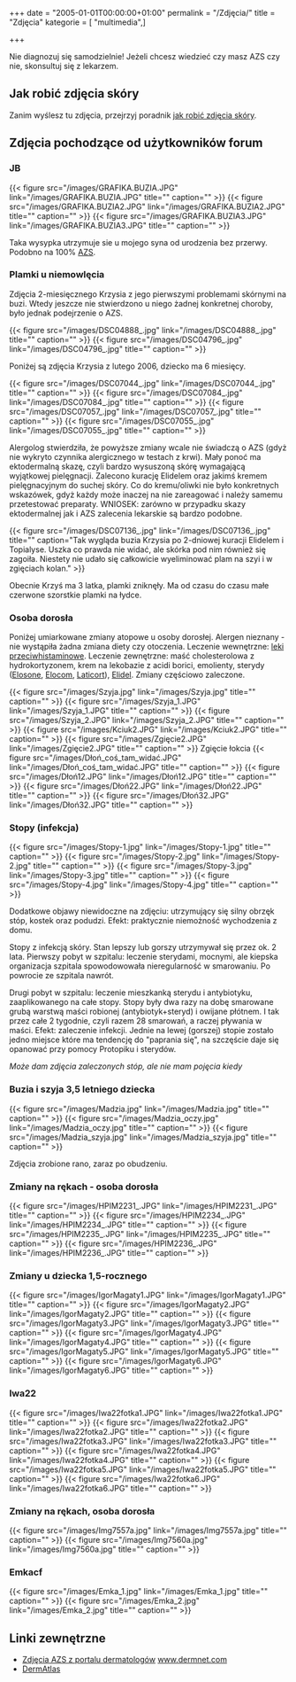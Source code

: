 +++
date = "2005-01-01T00:00:00+01:00"
permalink = "/Zdjęcia/"
title = "Zdjęcia"
kategorie = [ "multimedia",]

+++

Nie diagnozuj się samodzielnie! Jeżeli chcesz wiedzieć czy masz AZS czy nie, skonsultuj się z lekarzem.

## Jak robić zdjęcia skóry

Zanim wyślesz tu zdjęcia, przejrzyj poradnik [jak robić zdjęcia skóry](/atopedia/Jak_robić_zdjęcia_skóry "Co robić, czego nie robić, przykłady błędów i przykład dobrego zdjęcia").

## Zdjęcia pochodzące od użytkowników forum

### JB

{{< figure src="/images/GRAFIKA.BUZIA.JPG" link="/images/GRAFIKA.BUZIA.JPG" title="" caption="" >}}
{{< figure src="/images/GRAFIKA.BUZIA2.JPG" link="/images/GRAFIKA.BUZIA2.JPG" title="" caption="" >}}
{{< figure src="/images/GRAFIKA.BUZIA3.JPG" link="/images/GRAFIKA.BUZIA3.JPG" title="" caption="" >}}

Taka wysypka utrzymuje sie u mojego syna od urodzenia bez przerwy. Podobno na 100% [AZS](/atopedia/AZS "wikilink").

### Plamki u niemowlęcia

Zdjęcia 2-miesięcznego Krzysia z jego pierwszymi problemami skórnymi na buzi. Wtedy jeszcze nie stwierdzono u niego żadnej konkretnej choroby, było jednak podejrzenie o AZS.

{{< figure src="/images/DSC04888_.jpg" link="/images/DSC04888_.jpg" title="" caption="" >}}
{{< figure src="/images/DSC04796_.jpg" link="/images/DSC04796_.jpg" title="" caption="" >}}

Poniżej są zdjęcia Krzysia z lutego 2006, dziecko ma 6 miesięcy.

{{< figure src="/images/DSC07044_.jpg" link="/images/DSC07044_.jpg" title="" caption="" >}}
{{< figure src="/images/DSC07084_.jpg" link="/images/DSC07084_.jpg" title="" caption="" >}}
{{< figure src="/images/DSC07057_.jpg" link="/images/DSC07057_.jpg" title="" caption="" >}}
{{< figure src="/images/DSC07055_.jpg" link="/images/DSC07055_.jpg" title="" caption="" >}}

Alergolog stwierdziła, że powyższe zmiany wcale nie świadczą o AZS (gdyż nie wykryto czynnika alergicznego w testach z krwi). Mały ponoć ma ektodermalną skazę, czyli bardzo wysuszoną skórę wymagającą wyjątkowej pielęgnacji. Zalecono kurację Elidelem oraz jakimś kremem pielęgnacyjnym do suchej skóry. Co do kremu/oliwki nie było konkretnych wskazówek, gdyż każdy może inaczej na nie zareagować i należy samemu przetestować preparaty. WNIOSEK: zarówno w przypadku skazy ektodermalnej jak i AZS zalecenia lekarskie są bardzo podobne.

{{< figure src="/images/DSC07136_.jpg" link="/images/DSC07136_.jpg" title="" caption="Tak wygląda buzia Krzysia po 2-dniowej kuracji Elidelem i Topialyse. Uszka co prawda nie widać, ale skórka pod nim również się zagoiła. Niestety nie udało się całkowicie wyeliminować plam na szyi i w zgięciach kolan." >}}

Obecnie Krzyś ma 3 latka, plamki zniknęły. Ma od czasu do czasu małe czerwone szorstkie plamki na łydce.

### Osoba dorosła

Poniżej umiarkowane zmiany atopowe u osoby dorosłej. Alergen nieznany - nie wystąpiła żadna zmiana diety czy otoczenia. Leczenie wewnętrzne: [leki przeciwhistaminowe](/atopedia/Leki_antyhistaminowe "wikilink"). Leczenie zewnętrzne: maść cholesterolowa z hydrokortyzonem, krem na lekobazie z acidi borici, emolienty, sterydy ([Elosone](/atopedia/Elosone "wikilink"), [Elocom](/atopedia/Elocom "wikilink"), [Laticort](/atopedia/Laticort "wikilink")), [Elidel](/atopedia/Elidel "wikilink"). Zmiany częściowo zaleczone.

{{< figure src="/images/Szyja.jpg" link="/images/Szyja.jpg" title="" caption="" >}}
{{< figure src="/images/Szyja_1.JPG" link="/images/Szyja_1.JPG" title="" caption="" >}}
{{< figure src="/images/Szyja_2.JPG" link="/images/Szyja_2.JPG" title="" caption="" >}}
{{< figure src="/images/Kciuk2.JPG" link="/images/Kciuk2.JPG" title="" caption="" >}}
{{< figure src="/images/Zgięcie2.JPG" link="/images/Zgięcie2.JPG" title="" caption="" >}} Zgięcie łokcia {{< figure src="/images/Dłoń_coś_tam_widać.JPG" link="/images/Dłoń_coś_tam_widać.JPG" title="" caption="" >}}
{{< figure src="/images/Dłoń12.JPG" link="/images/Dłoń12.JPG" title="" caption="" >}}
{{< figure src="/images/Dłoń22.JPG" link="/images/Dłoń22.JPG" title="" caption="" >}}
{{< figure src="/images/Dłoń32.JPG" link="/images/Dłoń32.JPG" title="" caption="" >}}

### Stopy (infekcja)

{{< figure src="/images/Stopy-1.jpg" link="/images/Stopy-1.jpg" title="" caption="" >}}
{{< figure src="/images/Stopy-2.jpg" link="/images/Stopy-2.jpg" title="" caption="" >}}
{{< figure src="/images/Stopy-3.jpg" link="/images/Stopy-3.jpg" title="" caption="" >}}
{{< figure src="/images/Stopy-4.jpg" link="/images/Stopy-4.jpg" title="" caption="" >}}

Dodatkowe objawy niewidoczne na zdjęciu: utrzymujący się silny obrzęk stóp, kostek oraz podudzi. Efekt: praktycznie niemożność wychodzenia z domu.

Stopy z infekcją skóry. Stan lepszy lub gorszy utrzymywał się przez ok. 2 lata. Pierwszy pobyt w szpitalu: leczenie sterydami, mocnymi, ale kiepska organizacja szpitala spowodowowała nieregularność w smarowaniu. Po powrocie ze szpitala nawrót.

Drugi pobyt w szpitalu: leczenie mieszkanką sterydu i antybiotyku, zaaplikowanego na całe stopy. Stopy były dwa razy na dobę smarowane grubą warstwą maści robionej (antybiotyk+steryd) i owijane płótnem. I tak przez całe 2 tygodnie, czyli razem 28 smarowań, a raczej pływania w maści. Efekt: zaleczenie infekcji. Jednie na lewej (gorszej) stopie zostało jedno miejsce które ma tendencję do "paprania się", na szczęście daje się opanować przy pomocy Protopiku i sterydów.

*Może dam zdjęcia zaleczonych stóp, ale nie mam pojęcia kiedy*

### Buzia i szyja 3,5 letniego dziecka

{{< figure src="/images/Madzia.jpg" link="/images/Madzia.jpg" title="" caption="" >}}
{{< figure src="/images/Madzia_oczy.jpg" link="/images/Madzia_oczy.jpg" title="" caption="" >}}
{{< figure src="/images/Madzia_szyja.jpg" link="/images/Madzia_szyja.jpg" title="" caption="" >}}

Zdjęcia zrobione rano, zaraz po obudzeniu.

### Zmiany na rękach - osoba dorosła

{{< figure src="/images/HPIM2231_.JPG" link="/images/HPIM2231_.JPG" title="" caption="" >}}
{{< figure src="/images/HPIM2234_.JPG" link="/images/HPIM2234_.JPG" title="" caption="" >}}
{{< figure src="/images/HPIM2235_.JPG" link="/images/HPIM2235_.JPG" title="" caption="" >}}
{{< figure src="/images/HPIM2236_.JPG" link="/images/HPIM2236_.JPG" title="" caption="" >}}

### Zmiany u dziecka 1,5-rocznego

{{< figure src="/images/IgorMagaty1.JPG" link="/images/IgorMagaty1.JPG" title="" caption="" >}}
{{< figure src="/images/IgorMagaty2.JPG" link="/images/IgorMagaty2.JPG" title="" caption="" >}}
{{< figure src="/images/IgorMagaty3.JPG" link="/images/IgorMagaty3.JPG" title="" caption="" >}}
{{< figure src="/images/IgorMagaty4.JPG" link="/images/IgorMagaty4.JPG" title="" caption="" >}}
{{< figure src="/images/IgorMagaty5.JPG" link="/images/IgorMagaty5.JPG" title="" caption="" >}}
{{< figure src="/images/IgorMagaty6.JPG" link="/images/IgorMagaty6.JPG" title="" caption="" >}}

### Iwa22

{{< figure src="/images/Iwa22fotka1.JPG" link="/images/Iwa22fotka1.JPG" title="" caption="" >}}
{{< figure src="/images/Iwa22fotka2.JPG" link="/images/Iwa22fotka2.JPG" title="" caption="" >}}
{{< figure src="/images/Iwa22fotka3.JPG" link="/images/Iwa22fotka3.JPG" title="" caption="" >}}
{{< figure src="/images/Iwa22fotka4.JPG" link="/images/Iwa22fotka4.JPG" title="" caption="" >}}
{{< figure src="/images/Iwa22fotka5.JPG" link="/images/Iwa22fotka5.JPG" title="" caption="" >}}
{{< figure src="/images/Iwa22fotka6.JPG" link="/images/Iwa22fotka6.JPG" title="" caption="" >}}

### Zmiany na rękach, osoba dorosła

{{< figure src="/images/Img7557a.jpg" link="/images/Img7557a.jpg" title="" caption="" >}}
{{< figure src="/images/Img7560a.jpg" link="/images/Img7560a.jpg" title="" caption="" >}}

### Emkacf

{{< figure src="/images/Emka_1.jpg" link="/images/Emka_1.jpg" title="" caption="" >}}
{{< figure src="/images/Emka_2.jpg" link="/images/Emka_2.jpg" title="" caption="" >}}

## Linki zewnętrzne

-   [Zdjęcia AZS z portalu dermatologów](http://www.dermnet.com/moduleIndex.cfm?moduleID=2) www.dermnet.com
-   [DermAtlas](http://dermatlas.med.jhmi.edu/?search=diagnosis:%27eczema%20%28dermatitis,%20atopic%29%27)

